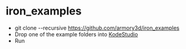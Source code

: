 # iron_examples

- git clone --recursive https://github.com/armory3d/iron_examples
- Drop one of the example folders into [KodeStudio](https://github.com/Kode/KodeStudio/releases)
- Run
